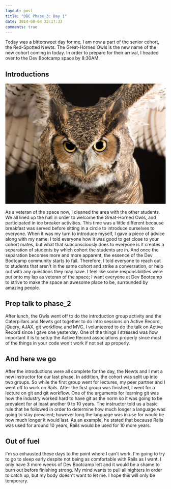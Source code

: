 ```yaml
---
layout: post
title: "DBC Phase_3: Day 1"
date: 2014-08-04 22:17:33
comments: true
---
```


Today was a bittersweet day for me. I am now a part of the senior cohort, the Red-Spotted Newts. The Great-Horned Owls is the new name of the new cohort coming in today. In order to prepare for their arrival, I headed over to the Dev Bootcamp space by 8:30AM.

## Introductions

![alt text](/assets/img/owl.jpg "Great Horned Owls")

As a veteran of the space now, I cleaned the area with the other students. We all lined up the hall in order to welcome the Great-Horned Owls, and participated in ice breaker activities. This time was a little different because breakfast was served before sitting in a circle to introduce ourselves to everyone. When it was my turn to introduce myself, I gave a piece of advice along with my name. I told everyone how it was good to get close to your cohort mates, but what that subconsciously does to everyone is it creates a separation of students by which cohort the students are in. And once the separation becomes more and more apparent, the essence of the Dev Bootcamp community starts to fail. Therefore, I told everyone to reach out to students that aren't in the same cohort and strike a conversation, or help out with any questions they may have. I feel like some responsibilities were put onto my lap as veteran of the space; I want everyone at Dev Bootcamp to strive to make the space an awesome place to be, surrounded by amazing people.

## Prep talk to phase_2

After lunch, the Owls went off to do the introduction group activity and the Caterpillars and Newts got together to do intro sessions on Active Record, jQuery, AJAX, git workflow, and MVC. I volunteered to do the talk on Active Record since I gave one yesterday. One of the things I stressed was how important it is to setup the Active Record associations properly since most of the things in your code won't work if not set up properly.

## And here we go

After the introductions were all complete for the day, the Newts and I met a new instructor for our last phase. In addition, the cohort was split up into two groups. So while the first group went for lectures, my peer partner and I went off to work on Rails. After the first group was finished, I went for a lecture on git and git workflow. One of the arguments for learning git was how the industry worked hard to have git as the norm so it was going to be prevalent for at least another 9 to 10 years. The instructor told us a basic rule that he followed in order to determine how much longer a language was going to stay prevalent; however long the language was in use for would be how much longer it would last. As an example, he stated that because Rails was used for around 10 years, Rails would be used for 10 more years.

## Out of fuel

I'm so exhausted these days to the point where I can't work. I'm going to try to go to sleep early despite not being as comfortable with Rails as I want. I only have 3 more weeks of Dev Bootcamp left and it would be a shame to burn out before finishing strong. My mind wants to pull all nighters in order to catch up, but my body doesn't want to let me. I hope this will only be temporary.